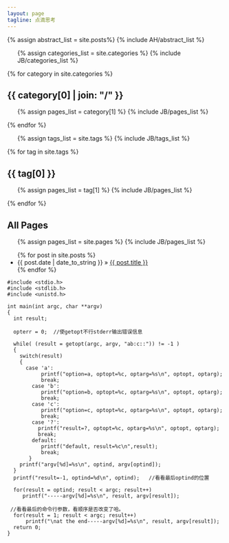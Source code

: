 ```yaml
---
layout: page
tagline: 点滴思考
---
```

{% assign abstract_list = site.posts%}
{% include AH/abstract_list %}


<ul class="tag_box inline">
  {% assign categories_list = site.categories %}
  {% include JB/categories_list %}
</ul>


{% for category in site.categories %} 
  <h2 id="{{ category[0] }}-ref">{{ category[0] | join: "/" }}</h2>
  <ul>
    {% assign pages_list = category[1] %}  
    {% include JB/pages_list %}
  </ul>
{% endfor %}


<ul class="tag_box inline">
  {% assign tags_list = site.tags %}  
  {% include JB/tags_list %}
</ul>


{% for tag in site.tags %} 
  <h2 id="{{ tag[0] }}-ref">{{ tag[0] }}</h2>
  <ul>
    {% assign pages_list = tag[1] %}  
    {% include JB/pages_list %}
  </ul>
{% endfor %}



<h2>All Pages</h2>
<ul>
{% assign pages_list = site.pages %}
{% include JB/pages_list %}
</ul>


<ul class="posts">
  {% for post in site.posts %}
    <li><span>{{ post.date | date_to_string }}</span> &raquo; <a href="{{ BASE_PATH }}{{ post.url }}">{{ post.title }}</a></li>
  {% endfor %}
</ul>

<pre class="prettyprint linenums">
<code>#include &lt;stdio.h&gt;
#include &lt;stdlib.h&gt;
#include &lt;unistd.h&gt;

int main(int argc, char **argv)
{
  int result;

  opterr = 0;  //使getopt不行stderr输出错误信息

  while( (result = getopt(argc, argv, "ab:c::")) != -1 )
  {
    switch(result)
    {
      case 'a':
           printf("option=a, optopt=%c, optarg=%s\n", optopt, optarg);
           break;
        case 'b':
           printf("option=b, optopt=%c, optarg=%s\n", optopt, optarg);
           break;
        case 'c':
           printf("option=c, optopt=%c, optarg=%s\n", optopt, optarg);
           break;
        case '?':
          printf("result=?, optopt=%c, optarg=%s\n", optopt, optarg);
          break;
        default:
           printf("default, result=%c\n",result);
           break;
       }
    printf("argv[%d]=%s\n", optind, argv[optind]);
  }
  printf("result=-1, optind=%d\n", optind);   //看看最后optind的位置

  for(result = optind; result &lt; argc; result++)
     printf("-----argv[%d]=%s\n", result, argv[result]);

 //看看最后的命令行参数，看顺序是否改变了哈。
  for(result = 1; result &lt; argc; result++)
      printf("\nat the end-----argv[%d]=%s\n", result, argv[result]);
  return 0;
}
</code></pre>